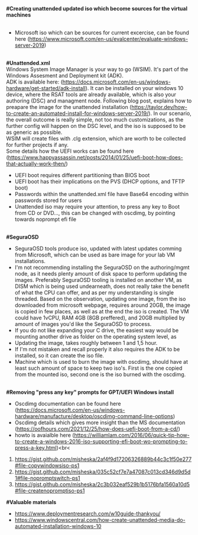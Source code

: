 **#Creating unattended updated iso which become sources for the virtual machines**<br><br>
+ Microsoft iso which can be sources for current excercise, can be found here (https://www.microsoft.com/en-us/evalcenter/evaluate-windows-server-2019)<br><br>

**#Unattended.xml**<br>
Windows System Image Manager is your way to go (WSIM). It's part of the Windows Assesment and Deployment kit (ADK).<br>
ADK is available here: (https://docs.microsoft.com/en-us/windows-hardware/get-started/adk-install). It can be installed on your windows 10 device, where the RSAT tools are already available, which is also your authoring (DSC) and managment node. Following blog post, explains how to preapare the image for the unattended installation (https://taylor.dev/how-to-create-an-automated-install-for-windows-server-2019/). In our scenario, the overall outcome is really simple, not too much customizations, as the further config will happen on the DSC level, and the iso is supposed to be as generic as possible.<br>
WSIM will create files with .clg extension, which are worth to be collected for further projects if any.<br>
Some details how the UEFI works can be found here (https://www.happyassassin.net/posts/2014/01/25/uefi-boot-how-does-that-actually-work-then/)
+ UEFI boot requires different partitioning than BIOS boot<br>
+ UEFI boot has their implications on the PVS (DHCP options, and TFTP boot)<br>
+ Passwords within the unattended.xml file have Base64 encoding within passwords stored for users<br>
+ Unattended iso may require your attention, to press any key to Boot from CD or DVD..., this can be changed with oscdimg, by pointing towards noprompt efi file<br><br>

**#SeguraOSD**<br>
+ SeguraOSD tools produce iso, updated with latest updates comming from Microsoft, which can be used as bare image for your lab VM installations.<br>
+ I'm not recommending installing the SeguraOSD on the authoring/mgmt node, as it needs plenty amount of disk space to perform updating the images. Preferably SeguraOSD tooling is installed on another VM, as DISM which is being used undearneath, does not really take the benefit of what the CPU can offer, and as per my understanding is single threaded. Based on the observation, updating one image, from the iso downloaded from microsoft webpage, requires around 20GB, the image is copied in few places, as well as at the end the iso is created. The VM could have 1vCPU, RAM 4GB (8GB preffered), and 20GB multiplied by amount of images you'd like the SeguraOSD to process.<br>
+ If you do not like expanding your C drive, the easiest way would be mounting another drive as folder on the operating system level, as 
+ Updating the image, takes roughly between 1 and 1,5 hour.<br>
+ If I'm not mistaken and recall properly it also requires the ADK to be installed, so it can create the iso file.<br>
+ Machine which is used to burn the image with oscdimg, should have at least such amount of space to keep two iso's. First is the one copied from the mounted iso, second one is the iso burned with the oscdimg.<br><br>

**#Removing "press any key" prompts for GPT/UEFI Windows install**<br>
+ Oscdimg documentation can be found here (https://docs.microsoft.com/en-us/windows-hardware/manufacture/desktop/oscdimg-command-line-options)<br>
+ Oscdimg details which gives more insight than the MS documentation (https://oofhours.com/2021/12/25/how-does-uefi-boot-from-a-cd/)<br>
+ howto is avaialble here (https://williamlam.com/2016/06/quick-tip-how-to-create-a-windows-2016-iso-supporting-efi-boot-wo-prompting-to-press-a-key.html)<br<

1. https://gist.github.com/misheska/2af4f9d17206326889b44c3c1f50e277#file-copywindowsiso-ps1<br>
2. https://gist.github.com/misheska/035c52cf7e7a47087c013cd346d9d5d1#file-nopromptswitch-ps1<br>
3. https://gist.github.com/misheska/2c3b032eaf529b1b5176bfa1560a10d5#file-createnopromptiso-ps1<br>

**#Valuable materials**<br>
+ https://www.deploymentresearch.com/w10guide-thankyou/<br>
+ https://www.windowscentral.com/how-create-unattended-media-do-automated-installation-windows-10<br>
